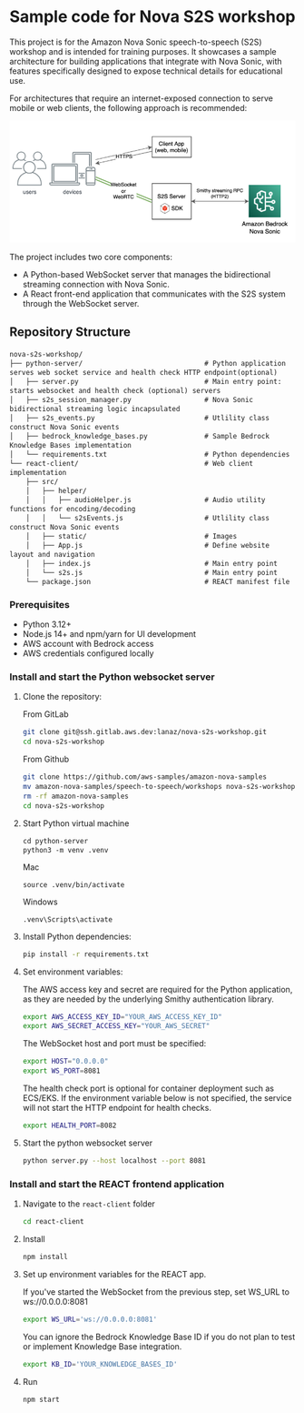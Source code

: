 # Sample code for Nova S2S workshop

This project is for the Amazon Nova Sonic speech-to-speech (S2S) workshop and is intended for training purposes. It showcases a sample architecture for building applications that integrate with Nova Sonic, with features specifically designed to expose technical details for educational use.


For architectures that require an internet-exposed connection to serve mobile or web clients, the following approach is recommended:

![architecture](./static/nova-sonic-sample-architecture.png)

The project includes two core components:
- A Python-based WebSocket server that manages the bidirectional streaming connection with Nova Sonic.
- A React front-end application that communicates with the S2S system through the WebSocket server.


## Repository Structure
```
nova-s2s-workshop/
├── python-server/                              # Python application serves web socket service and health check HTTP endpoint(optional)
│   ├── server.py                               # Main entry point: starts websocket and health check (optional) servers
│   ├── s2s_session_manager.py                  # Nova Sonic bidirectional streaming logic incapsulated
│   ├── s2s_events.py                           # Utlility class construct Nova Sonic events
│   ├── bedrock_knowledge_bases.py              # Sample Bedrock Knowledge Bases implementation
│   └── requirements.txt                        # Python dependencies
└── react-client/                               # Web client implementation
    ├── src/
    │   ├── helper/
    │   │   ├── audioHelper.js                  # Audio utility functions for encoding/decoding
    │   │   └── s2sEvents.js                    # Utlility class construct Nova Sonic events
    │   ├── static/                             # Images
    │   ├── App.js                              # Define website layout and navigation
    │   ├── index.js                            # Main entry point
    │   └── s2s.js                              # Main entry point
    └── package.json                            # REACT manifest file
```

### Prerequisites
- Python 3.12+
- Node.js 14+ and npm/yarn for UI development
- AWS account with Bedrock access
- AWS credentials configured locally

### Install and start the Python websocket server

1. Clone the repository:
    
    From GitLab
    ```bash
    git clone git@ssh.gitlab.aws.dev:lanaz/nova-s2s-workshop.git
    cd nova-s2s-workshop
    ```
    From Github
    ```bash
    git clone https://github.com/aws-samples/amazon-nova-samples
    mv amazon-nova-samples/speech-to-speech/workshops nova-s2s-workshop
    rm -rf amazon-nova-samples
    cd nova-s2s-workshop
    ```

2. Start Python virtual machine
    ```
    cd python-server
    python3 -m venv .venv
    ```
    Mac
    ```
    source .venv/bin/activate
    ```
    Windows
    ```
    .venv\Scripts\activate
    ```

3. Install Python dependencies:
    ```bash
    pip install -r requirements.txt
    ```

4. Set environment variables:
    
    The AWS access key and secret are required for the Python application, as they are needed by the underlying Smithy authentication library.
    ```bash
    export AWS_ACCESS_KEY_ID="YOUR_AWS_ACCESS_KEY_ID"
    export AWS_SECRET_ACCESS_KEY="YOUR_AWS_SECRET"
    ```
    The WebSocket host and port must be specified:
    ```bash
    export HOST="0.0.0.0"
    export WS_PORT=8081
    ```
    The health check port is optional for container deployment such as ECS/EKS. If the environment variable below is not specified, the service will not start the HTTP endpoint for health checks.
    ```bash
    export HEALTH_PORT=8082 
    ```

5. Start the python websocket server
    ```bash
    python server.py --host localhost --port 8081
    ```

### Install and start the REACT frontend application
1. Navigate to the `react-client` folder
    ```bash
    cd react-client
    ```
2. Install
    ```bash
    npm install
    ```

3. Set up environment variables for the REACT app.

    If you've started the WebSocket from the previous step, set WS_URL to ws://0.0.0.0:8081
    ```bash
    export WS_URL='ws://0.0.0.0:8081'
    ```

    You can ignore the Bedrock Knowledge Base ID if you do not plan to test or implement Knowledge Base integration.
    ```bash
    export KB_ID='YOUR_KNOWLEDGE_BASES_ID'
    ```

4. Run
    ```
    npm start
    ```